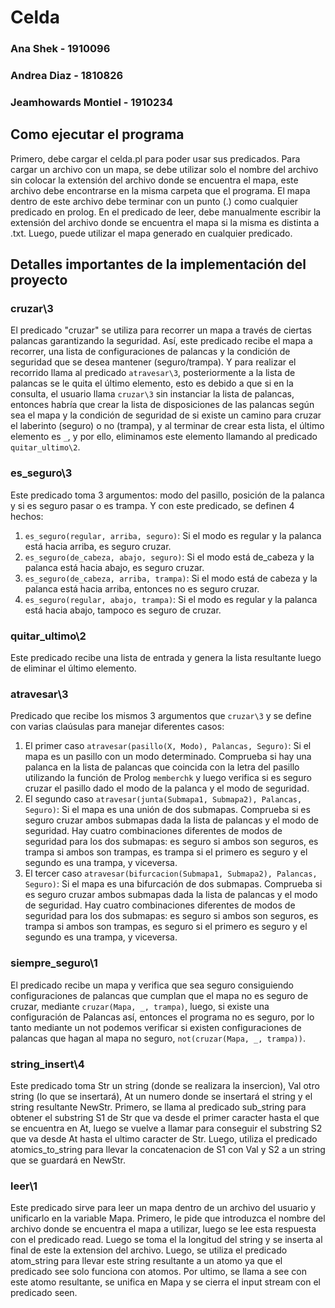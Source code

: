 # Celda

### Ana Shek - 1910096

### Andrea Diaz - 1810826

### Jeamhowards Montiel - 1910234

## Como ejecutar el programa

Primero, debe cargar el celda.pl para poder usar sus predicados. Para cargar un archivo con un mapa, se debe utilizar solo el nombre del archivo sin colocar la extensión del archivo donde se encuentra el mapa, este archivo debe encontrarse en la misma carpeta que el programa. El mapa dentro de este archivo debe terminar con un punto (.) como cualquier predicado en prolog. En el predicado de leer, debe manualmente escribir la extensión del archivo donde se encuentra el mapa si la misma es distinta a .txt. Luego, puede utilizar el mapa generado en cualquier predicado. 

## Detalles importantes de la implementación del proyecto

### **cruzar\3**
El predicado "cruzar" se utiliza para recorrer un mapa a través de ciertas palancas garantizando la seguridad. Así, este predicado recibe el mapa a recorrer, una lista de configuraciones de palancas y la condición de seguridad que se desea mantener (seguro/trampa). Y para realizar el recorrido llama al predicado `atravesar\3`, posteriormente a la lista de palancas se le quita el último elemento, esto es debido a que si en la consulta, el usuario llama `cruzar\3` sin instanciar la lista de palancas, entonces habría que crear la lista de disposiciones de las palancas según sea el mapa y la condición de seguridad de si existe un camino para cruzar el laberinto (seguro) o no (trampa), y al terminar de crear esta lista, el último elemento es `_`, y por ello, eliminamos este elemento llamando al predicado `quitar_ultimo\2`.

### **es_seguro\3**
Este predicado toma 3 argumentos: modo del pasillo, posición de la palanca y si es seguro pasar o es trampa. Y con este predicado, se definen 4 hechos:
1. `es_seguro(regular, arriba, seguro)`: Si el modo es regular y la palanca está hacia arriba, es seguro cruzar.
2. `es_seguro(de_cabeza, abajo, seguro)`: Si el modo está de_cabeza y la palanca está hacia abajo, es seguro cruzar.
3. `es_seguro(de_cabeza, arriba, trampa)`: Si el modo está de cabeza y la palanca está hacia arriba, entonces no es seguro cruzar.
4. `es_seguro(regular, abajo, trampa)`: Si el modo es regular y la palanca está hacia abajo, tampoco es seguro de cruzar.

### **quitar_ultimo\2**
Este predicado recibe una lista de entrada y genera la lista resultante luego de eliminar el último elemento.

### **atravesar\3**
Predicado que recibe los mismos 3 argumentos que `cruzar\3` y se define con varias claúsulas para manejar diferentes casos:
1. El primer caso `atravesar(pasillo(X, Modo), Palancas, Seguro)`: Si el mapa es un pasillo con un modo determinado. Comprueba si hay una palanca en la lista de palancas que coincida con la letra del pasillo utilizando la función de Prolog `memberchk` y luego verifica si es seguro cruzar el pasillo dado el modo de la palanca y el modo de seguridad. 
2. El segundo caso `atravesar(junta(Submapa1, Submapa2), Palancas, Seguro)`: Si el mapa es una unión de dos submapas. Comprueba si es seguro cruzar ambos submapas dada la lista de palancas y el modo de seguridad. Hay cuatro combinaciones diferentes de modos de seguridad para los dos submapas: es seguro si ambos son seguros, es trampa si ambos son trampas, es trampa si el primero es seguro y el segundo es una trampa, y viceversa.
3. El tercer caso `atravesar(bifurcacion(Submapa1, Submapa2), Palancas, Seguro)`: Si el mapa es una bifurcación de dos submapas. Comprueba si es seguro cruzar ambos submapas dada la lista de palancas y el modo de seguridad. Hay cuatro combinaciones diferentes de modos de seguridad para los dos submapas: es seguro si ambos son seguros, es trampa si ambos son trampas, es seguro si el primero es seguro y el segundo es una trampa, y viceversa.

### **siempre_seguro\1**
El predicado recibe un mapa y verifica que sea seguro consiguiendo configuraciones de palancas que cumplan que el mapa no es seguro de cruzar, mediante `cruzar(Mapa, _, trampa)`, luego, si existe una configuración de Palancas así, entonces el programa no es seguro, por lo tanto mediante un not podemos verificar si existen configuraciones de palancas que hagan al mapa no seguro, `not(cruzar(Mapa, _, trampa))`.

### **string_insert\4**
Este predicado toma Str un string (donde se realizara la insercion), Val otro string (lo que se insertará), At un numero donde se insertará el string y el string resultante NewStr. Primero, se llama al predicado sub_string para obtener el substring S1 de Str que va desde el primer caracter hasta el que se encuentra en At, luego se vuelve a llamar para conseguir el substring S2 que va desde At hasta el ultimo caracter de Str. Luego, utiliza el predicado atomics_to_string para llevar la concatenacion de S1 con Val y S2 a un string que se guardará en NewStr.

### **leer\1**
Este predicado sirve para leer un mapa dentro de un archivo del usuario y unificarlo en la variable Mapa. Primero, le pide que introduzca el nombre del archivo donde se encuentra el mapa a utilizar, luego se lee esta respuesta con el predicado read. Luego se toma el la longitud del string y se inserta al final de este la extension del archivo. Luego, se utiliza el predicado atom_string para llevar este string resultante a un atomo ya que el predicado see solo funciona con atomos. Por ultimo, se llama a see con este atomo resultante, se unifica en Mapa y se cierra el input stream con el predicado seen. 

